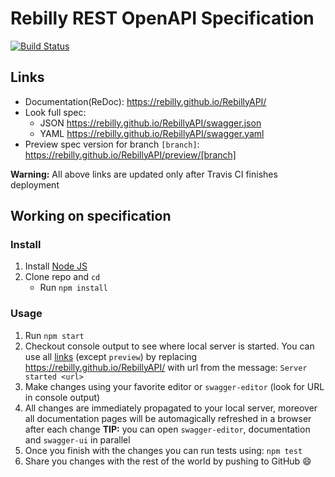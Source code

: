 # Rebilly REST OpenAPI Specification
[![Build Status](https://travis-ci.org/Rebilly/RebillyAPI.svg?branch=master)](https://travis-ci.org/Rebilly/RebillyAPI)

## Links

- Documentation(ReDoc): https://rebilly.github.io/RebillyAPI/
- Look full spec:
    + JSON https://rebilly.github.io/RebillyAPI/swagger.json
    + YAML https://rebilly.github.io/RebillyAPI/swagger.yaml
- Preview spec version for branch `[branch]`: https://rebilly.github.io/RebillyAPI/preview/[branch]

**Warning:** All above links are updated only after Travis CI finishes deployment

## Working on specification
### Install

1. Install [Node JS](https://nodejs.org/)
2. Clone repo and `cd`
    + Run `npm install`

### Usage

1. Run `npm start`
2. Checkout console output to see where local server is started. You can use all [links](#links) (except `preview`) by replacing https://rebilly.github.io/RebillyAPI/ with url from the message: `Server started <url>`
3. Make changes using your favorite editor or `swagger-editor` (look for URL in console output)
4. All changes are immediately propagated to your local server, moreover all documentation pages will be automagically refreshed in a browser after each change
**TIP:** you can open `swagger-editor`, documentation and `swagger-ui` in parallel
5. Once you finish with the changes you can run tests using: `npm test`
6. Share you changes with the rest of the world by pushing to GitHub :smile:
